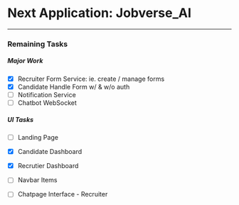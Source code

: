 
# Next Application: Jobverse_AI
---

### Remaining Tasks

##### Major Work
- [x] Recruiter Form Service: ie. create / manage forms
- [x] Candidate Handle Form w/ & w/o auth
- [ ] Notification Service
- [ ] Chatbot WebSocket

##### UI Tasks
- [ ] Landing Page
- [x] Candidate Dashboard
- [x] Recrutier Dashboard
- [ ] Navbar Items
- [ ] Chatpage Interface - Recruiter




